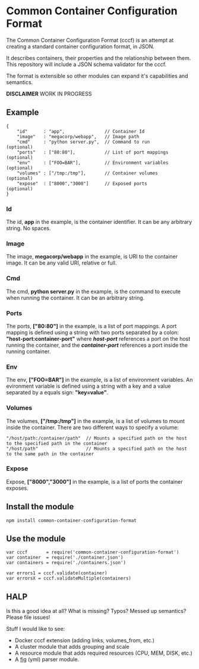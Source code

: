 # Common Container Configuration Format

The Common Container Configuration Format (cccf) is an attempt at creating a standard container configuration format, in JSON. 

It describes containers, their properties and the relationship between them. This repository will include a JSON schema validator for the cccf.

The format is extensible so other modules can expand it's capabilities and semantics.

**DISCLAIMER** WORK IN PROGRESS

## Example

    {
        "id"      : "app",               // Container Id
        "image"   : "megacorp/webapp",   // Image path
        "cmd"     : "python server.py",  // Command to run        (optional)
        "ports"   : ["80:80"],           // List of port mappings (optional)
        "env"     : ["FOO=BAR"],         // Environment variables (optional)
        "volumes" : ["/tmp:/tmp"],       // Container volumes     (optional)
        "expose"  : ["8000","3000"]      // Exposed ports         (optional)
    }

### Id

The id, **app** in the example, is the container identifier. It can be any arbitrary string. No spaces.

### Image

The image, **megacorp/webapp** in the example, is URI to the container image. It can be any valid URI, relative or full.

### Cmd

The cmd, **python server.py** in the example, is the command to execute when running the container. It can be an arbitrary string.

### Ports

The ports, **["80:80"]** in the example, is a list of port mappings. A port mapping is defined using a string with two ports separated by a colon: **"host-port:container-port"** where ***host-port*** references a port on the host running the container, and the ***container-port*** references a port inside the running container.

### Env

The env, **["FOO=BAR"]** in the example, is a list of environment variables. An evironment variable is defined using a string with a key and a value separated by a equals sign: **"key=value"**.

### Volumes

The volumes, **["/tmp:/tmp"]** in the example, is a list of volumes to mount inside the container. There are two different ways to specify a volume:

    "/host/path:/container/path"  // Mounts a specified path on the host to the specified path in the container
    "/host/path"                  // Mounts a specified path on the host to the same path in the container

### Expose

Expose, **["8000","3000"]** in the example, is a list of ports the container exposes.

## Install the module

    npm install common-container-configuration-format

## Use the module

    var cccf       = require('common-container-configuration-format')
    var container  = require('./container.json')
    var containers = require('./containers.json')

    var errors1 = cccf.validate(container)
    var errorsX = cccf.validateMultiple(containers)

## HALP

Is this a good idea at all? What is missing? Typos? Messed up semantics? Please file issues!

Stuff I would like to see:

* Docker cccf extension (adding links, volumes_from, etc.)
* A cluster module that adds grouping and scale
* A resource module that adds required resources (CPU, MEM, DISK, etc.)
* A [fig](http://www.fig.sh/yml.html) (yml) parser module.
